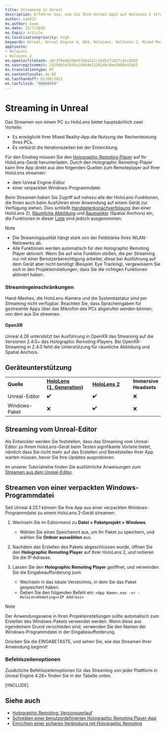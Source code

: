 ```yaml
---
title: Streaming in Unreal
description: Erfahren Sie, wie Sie Ihre Unreal-Apps auf HoloLens 2 streamen können, einschließlich Einschränkungen und Befehlszeilenoptionen für das Streaming.
author: sw5813
ms.author: suwu
ms.date: 12/7/2020
ms.topic: article
ms.localizationpriority: high
keywords: Unreal, Unreal Engine 4, UE4, HoloLens, HoloLens 2, Mixed Reality, Streaming, PC, Holographic Remoting in Apps, Holographic Remoting Player, Dokumentation, Mixed Reality-Headset Windows Mixed Reality-Headset, Virtual Reality-Headset
appliesto:
- HoloLens
- HoloLens 2
ms.openlocfilehash: a0c376ed6366e57b8a521c52db2fc02fcd1c0285
ms.sourcegitcommit: 2329db5a76dfe1b844e21291dbc8ee3888ed1b81
ms.translationtype: HT
ms.contentlocale: de-DE
ms.lasthandoff: 01/08/2021
ms.locfileid: "98009950"
---
```

# <a name="streaming-in-unreal"></a>Streaming in Unreal

Das Streamen von einem PC zu HoloLens bietet hauptsächlich zwei Vorteile: 
* Es ermöglicht Ihrer Mixed Reality-App die Nutzung der Rechenleistung Ihres PCs. 
* Es verkürzt die Iterationszeiten bei der Entwicklung. 

Für den Einstieg müssen Sie den [Holographic Remoting Player](../platform-capabilities-and-apis/holographic-remoting-player.md) auf Ihr HoloLens-Gerät herunterladen. Durch den Holographic Remoting-Player kann Ihre App direkt aus den folgenden Quellen zum Remoteplayer auf Ihrer HoloLens streamen:

* dem Unreal Engine-Editor
* einer verpackten Windows-Programmdatei 

Beim Streamen haben Sie Zugriff auf nahezu alle der HoloLens-Funktionen, die Ihnen auch beim Ausführen einer Anwendung auf einem Gerät zur Verfügung stehen. Dies schließt [Handgelenksnachverfolgung](unreal-hand-tracking.md) (bei einer HoloLens 2), [Räumliche Abbildung](unreal-spatial-mapping.md) und [Raumanker](unreal-spatial-anchors.md) (Spatial Anchors) ein, die Funktionen in dieser [Liste](../platform-capabilities-and-apis/holographic-remoting-troubleshooting.md) sind jedoch ausgenommen. 

> [!NOTE]
> * Die Streamingqualität hängt stark von der Feldstärke Ihres WLAN-Netzwerks ab.
> * Alle Funktionen werden automatisch für den Holographic Remoting Player aktiviert. Wenn Sie auf eine Funktion stoßen, die per Streaming nur mit einer Benutzerberechtigung arbeitet, diese bei Ausführung auf dem Gerät aber nicht benötigt (Beispiel: Eye Tracking), vergewissern Sie sich in den Projekteinstellungen, dass Sie die richtigen Funktionen aktiviert haben.

### <a name="streaming-limitations"></a>Streamingeinschränkungen

Hand-Meshes, die HoloLens-Kamera und die Systemtastatur sind per Streaming nicht verfügbar. Beachten Sie, dass Spracheingaben für gestreamte Apps über das Mikrofon des PCs abgerufen werden können, von dem aus Sie streamen.

#### <a name="openxr"></a>OpenXR

Unreal 4.26 unterstützt bei Ausführung in OpenXR das Streaming auf die Versionen 2.4.0+ des Holographic Remoting-Players. Bei OpenXR-Streaming in 2.4.0 fehlt die Unterstützung für räumliche Abbildung und Spatial Anchors. 

## <a name="device-support"></a>Geräteunterstützung

<table>
    <colgroup>
    <col width="33%" />
    <col width="33%" />
    <col width="33%" />
    </colgroup>
    <tr>
        <td><strong>Quelle</strong></td>
        <td><a href="https://docs.microsoft.com/hololens/hololens1-hardware"><strong>HoloLens (1. Generation)</strong></a></td>
        <td><a href="https://www.microsoft.com/hololens/hardware"><strong>HoloLens 2</strong></a></td>
        <td><strong>Immersive Headsets</strong></td>
    </tr>
     <tr>
        <td>Unreal-Editor</td>
        <td>✔️</td>
        <td>✔️</td>
        <td>❌</td>
    </tr>
    <tr>
        <td>Windows-Paket</td>
        <td>❌</td>
        <td>✔️</td>
        <td>❌</td>
    </tr>

</table>

## <a name="streaming-from-the-unreal-editor"></a>Streaming vom Unreal-Editor

Als Entwickler werden Sie feststellen, dass das Streaming vom Unreal-Editor zu Ihrem HoloLens-Gerät beim Testen signifikante Vorteile bietet, nämlich dass Sie nicht mehr auf das Erstellen und Bereitstellen Ihrer App warten müssen, bevor Sie Ihre Updates ausprobieren.

Im unserer Tutorialreihe finden Sie ausführliche Anweisungen zum [Streamen aus dem Unreal-Editor](tutorials/unreal-uxt-ch6.md#device-only-streaming).

## <a name="streaming-from-a-packaged-windows-executable"></a>Streamen von einer verpackten Windows-Programmdatei

Seit Unreal 4.25.1 können Sie Ihre App aus einer verpackten Windows-Programmdatei zu einem HoloLens 2-Gerät streamen: 

1. Wechseln Sie im Editormenü zu **Datei > Paketprojekt > Windows**. 
    * Wählen Sie einen Speicherort aus, um Ihr Paket zu speichern, und wählen Sie **Ordner auswählen** aus.

2. Nachdem das Erstellen des Pakets abgeschlossen wurde, öffnen Sie den **Holographic Remoting Player** auf Ihrer HoloLens 2, und notieren Sie die IP-Adresse. 
3. Lassen Sie den **Holographic Remoting Player** geöffnet, und verwenden Sie die Eingabeaufforderung zum: 
    * Wechseln in das lokale Verzeichnis, in dem Sie das Paket gespeichert haben.
    * Geben Sie den folgenden Befehl ein: `<App Name>.exe -vr -HoloLensRemoting=<IP Address>`

> [!NOTE]
> Der Anwendungsname in Ihren Projekteinstellungen sollte automatisch zum Erstellen des Windows-Pakets verwendet werden. Wenn diese aus irgendeinem Grund verschieden sind, verwenden Sie den Namen der Windows-Programmdatei in der Eingabeaufforderung.

Drücken Sie die EINGABETASTE, und sehen Sie, wie das Streamen Ihrer Anwendung beginnt!

### <a name="command-line-options"></a>Befehlszeilenoptionen

Zusätzliche Befehlszeilenoptionen für das Streaming von jeder Plattform in Unreal Engine 4.26+ finden Sie in der Tabelle unten. 

[!INCLUDE[](includes/tabs-streaming-args.md)]

## <a name="see-also"></a>Siehe auch

* [Holographic Remoting: Versionsverlauf](../platform-capabilities-and-apis/holographic-remoting-version-history.md)
* [Schreiben einer benutzerdefinierten Holographic Remoting Player-App](../platform-capabilities-and-apis/holographic-remoting-create-player.md)
* [Einrichten einer sicheren Verbindung mit Holographic Remoting](../platform-capabilities-and-apis/holographic-remoting-secure-connection.md)
